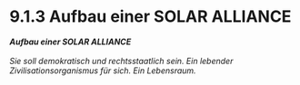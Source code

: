 # 9.1.3 Aufbau einer SOLAR ALLIANCE

_**Aufbau einer SOLAR ALLIANCE**_\
\
_&#x53;ie soll demokratisch und rechtsstaatlich sein. Ein lebender Zivilisationsorganismus für sich. Ein Lebensraum._
